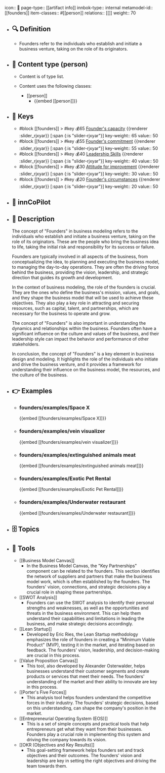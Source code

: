 icon:: 🧿
page-type:: [[artifact info]]
innbok-type:: internal
metamodel-id:: [[founders]]
item-classes:: #[[person]]
relations:: [[]]
weight:: 70

- ## 🔍 Definition
  - Founders refer to the individuals who establish and initiate a business venture, taking on the role of its originators.
- ## 📰 Content type (person)
  - Content is of type list.
  
  - Content uses the following classes:
    - [[person]]
      - {{embed [[person]]}}
  
- ## 🔑 Keys
  - #block [[founders]] > #key 💰65 [Founder's capacity](https://go.plastilinn.com/#/page/founders%2FFounder%27s%20capacity) {{renderer :slider_rjxyar}} [:span {:is "slider-rjxyar"}] 
    key-weight:: 65
    value:: 50
  - #block [[founders]] > #key 💰55 [Founder's commitment](https://go.plastilinn.com/#/page/founders%2FFounder%27s%20commitment) {{renderer :slider_rjxyar}} [:span {:is "slider-rjxyar"}] 
    key-weight:: 55
    value:: 50
  - #block [[founders]] > #key 💰40 [Leadership Skills](https://go.plastilinn.com/#/page/founders%2FLeadership%20Skills) {{renderer :slider_rjxyar}} [:span {:is "slider-rjxyar"}] 
    key-weight:: 40
    value:: 50
  - #block [[founders]] > #key 💰30 [Attitude for improvement](https://go.plastilinn.com/#/page/founders%2FAttitude%20for%20improvement) {{renderer :slider_rjxyar}} [:span {:is "slider-rjxyar"}] 
    key-weight:: 30
    value:: 50
  - #block [[founders]] > #key 💰20 [Founder's circumstances](https://go.plastilinn.com/#/page/founders%2FFounder%27s%20circumstances) {{renderer :slider_rjxyar}} [:span {:is "slider-rjxyar"}] 
    key-weight:: 20
    value:: 50
- ## 🤖 innCoPilot
  
- ## 📖 Description
  The concept of "Founders" in business modeling refers to the individuals who establish and initiate a business venture, taking on the role of its originators. These are the people who bring the business idea to life, taking the initial risk and responsibility for its success or failure. 
  
  Founders are typically involved in all aspects of the business, from conceptualizing the idea, to planning and executing the business model, to managing the day-to-day operations. They are often the driving force behind the business, providing the vision, leadership, and strategic direction that guides its growth and development.
  
  In the context of business modeling, the role of the founders is crucial. They are the ones who define the business's mission, values, and goals, and they shape the business model that will be used to achieve these objectives. They also play a key role in attracting and securing resources, such as capital, talent, and partnerships, which are necessary for the business to operate and grow.
  
  The concept of "Founders" is also important in understanding the dynamics and relationships within the business. Founders often have a significant influence on the culture and values of the business, and their leadership style can impact the behavior and performance of other stakeholders. 
  
  In conclusion, the concept of "Founders" is a key element in business design and modeling. It highlights the role of the individuals who initiate and drive the business venture, and it provides a framework for understanding their influence on the business model, the resources, and the culture of the business.
- ## 👉 Examples
  - ### founders/examples/Space X
    {{embed [[founders/examples/Space X]]}}
  - ### founders/examples/vein visualizer
    {{embed [[founders/examples/vein visualizer]]}}
  - ### founders/examples/extinguished animals meat
    {{embed [[founders/examples/extinguished animals meat]]}}
  - ### founders/examples/Exotic Pet Rental
    {{embed [[founders/examples/Exotic Pet Rental]]}}
  - ### founders/examples/Underwater restaurant
    {{embed [[founders/examples/Underwater restaurant]]}}
  
- ## 🗄️ Topics
  
- ## 🧰 Tools
  - [[Business Model Canvas]]
    - In the Business Model Canvas, the "Key Partnerships" component can be related to the founders. This section identifies the network of suppliers and partners that make the business model work, which is often established by the founders. The founders' vision, connections, and strategic decisions play a crucial role in shaping these partnerships.
  - [[SWOT Analysis]]
    - Founders can use the SWOT analysis to identify their personal strengths and weaknesses, as well as the opportunities and threats in the business environment. This can help them understand their capabilities and limitations in leading the business, and make strategic decisions accordingly.
  - [[Lean Startup]]
    - Developed by Eric Ries, the Lean Startup methodology emphasizes the role of founders in creating a "Minimum Viable Product" (MVP), testing it in the market, and iterating based on feedback. The founders' vision, leadership, and decision-making are crucial in this process.
  - [[Value Proposition Canvas]]
    - This tool, also developed by Alexander Osterwalder, helps businesses understand their customer segments and create products or services that meet their needs. The founders' understanding of the market and their ability to innovate are key in this process.
  - [[Porter's Five Forces]]
    - This analysis tool helps founders understand the competitive forces in their industry. The founders' strategic decisions, based on this understanding, can shape the company's position in the market.
  - [[Entrepreneurial Operating System (EOS)]]
    - This is a set of simple concepts and practical tools that help entrepreneurs get what they want from their businesses. Founders play a crucial role in implementing this system and driving the company towards its vision.
  - [[OKR (Objectives and Key Results)]]
    - This goal-setting framework helps founders set and track objectives and their outcomes. The founders' vision and leadership are key in setting the right objectives and driving the team towards them.
